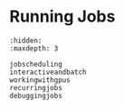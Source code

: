 # Running Jobs

```{toctree}
:hidden:
:maxdepth: 3

jobscheduling
interactiveandbatch
workingwithgpus
recurringjobs
debuggingjobs
```
